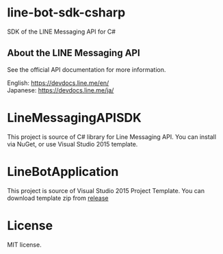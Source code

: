 # line-bot-sdk-csharp
SDK of the LINE Messaging API for C#

About the LINE Messaging API
------------------------

See the official API documentation for more information.

English: https://devdocs.line.me/en/ <br/>
Japanese: https://devdocs.line.me/ja/

# LineMessagingAPISDK 
This project is source of C# library for Line Messaging API. You can install via NuGet, or use Visual Studio 2015 template.

# LineBotApplication 
This project is source of Visual Studio 2015 Project Template. You can download template zip from [release](https://github.com/kenakamu/line-bot-sdk-csharp/releases)

# License
MIT license.
